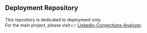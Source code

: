 ## Deployment Repository

This repository is dedicated to deployment only.  
For the main project, please visit 👉 [Linkedin-Connections-Analyzer](https://github.com/pwnmahto/Linkedin-Connections-Analyzer).
